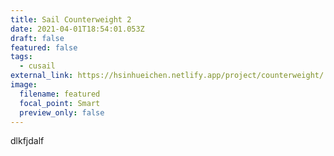 ```yaml
---
title: Sail Counterweight 2
date: 2021-04-01T18:54:01.053Z
draft: false
featured: false
tags:
  - cusail
external_link: https://hsinhueichen.netlify.app/project/counterweight/
image:
  filename: featured
  focal_point: Smart
  preview_only: false
---
```

dlkfjdalf